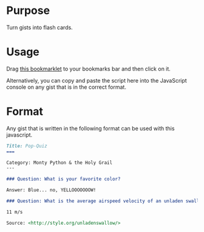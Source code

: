 Purpose
===

Turn gists into flash cards.

Usage
===

Drag 
<a href='javascript:function%20shuffle(e)%7Bvar%20t=e.length,n,r;while(t)%7Br=Math.floor(Math.random()*t--);n=e%5Bt%5D;e%5Bt%5D=e%5Br%5D;e%5Br%5D=n%7Dreturn%20e%7Dfunction%20getNodes(e)%7Bvar%20t,n=%5B%5D,r=e.nextSibling;$(e).hide();for(t=0;t%3C30;t+=1)%7Bif(null===r%7C%7C%22h3%22===r.nodeName.toLowerCase())%7Bbreak%7Dif(%22h2%22===r.nodeName.toLowerCase())%7Br=r.nextSibling;continue%7D$(r).hide();n.push(r);r=r.nextSibling%7Dreturn%20n%7Dfunction%20showCard()%7Bflash=flashes.pop();ans=flash.a.slice(0);$(flash.q).show()%7Dfunction%20showCardPart()%7Bvar%20e;if(ans.length)%7Be=ans.shift();while(e&&/%5Es*$/.test($(e).text()))%7Be=ans.shift()%7D$(e).show();return%7D$(flash.q).hide();$(flash.a).hide();showCard()%7Dvar%20cards,flashes=%5B%5D;$($(%22.context-loader-container%22)%5B0%5D).find(%22h2%22).hide();cards=$($(%22.context-loader-container%22)%5B0%5D).find(%22h3%22);cards=%5B%5D.slice.call(cards);cards.forEach(function(e)%7Bflashes.push(%7Bq:e,a:getNodes(e)%7D)%7D);console.log(flashes);var%20flash=flashes.sort(shuffle).pop(),ans=%5B%5D;showCard();$($(%22.context-loader-container%22)%5B0%5D).on(%22click%22,function()%7BshowCardPart()%7D)'>this bookmarklet</a>
to your bookmarks bar and then click on it.

Alternatively, you can copy and paste the script here into the JavaScript console on any gist that is in the correct format.

Format
===

Any gist that is written in the following format can be used with this javascript.

```markdown
Title: Pop-Quiz
===

Category: Monty Python & the Holy Grail
---

### Question: What is your favorite color?

Answer: Blue... no, YELLOOOOOOOW!

### Question: What is the average airspeed velocity of an unladen swallow?

11 m/s

Source: <http://style.org/unladenswallow/>
```
